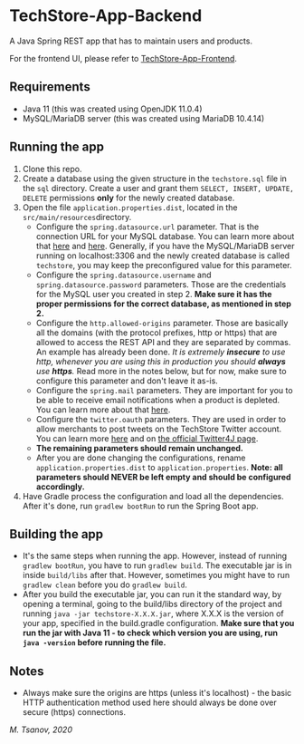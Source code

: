 # TechStore-App-Backend
A Java Spring REST app that has to maintain users and products.

For the frontend UI, please refer to [TechStore-App-Frontend](https://github.com/mtsanovv/TechStore-App-Frontend).

## Requirements
- Java 11 (this was created using OpenJDK 11.0.4)
- MySQL/MariaDB server (this was created using MariaDB 10.4.14)

## Running the app
1. Clone this repo.
2. Create a database using the given structure in the ```techstore.sql``` file in the ```sql``` directory. Create a user and grant them ```SELECT, INSERT, UPDATE, DELETE``` permissions **only** for the newly created database.
3. Open the file ```application.properties.dist```, located in the ```src/main/resources```directory.  
    - Configure the ```spring.datasource.url``` parameter. That is the connection URL for your MySQL database. You can learn more about that [here](https://www.javatpoint.com/example-to-connect-to-the-mysql-database) and [here](https://dev.mysql.com/doc/connector-j/8.0/en/connector-j-reference-jdbc-url-format.html). Generally, if you have the MySQL/MariaDB server running on localhost:3306 and the newly created database is called ```techstore```, you may keep the preconfigured value for this parameter.
    - Configure the ```spring.datasource.username``` and ```spring.datasource.password``` parameters. Those are the credentials for the MySQL user you created in step 2. **Make sure it has the proper permissions for the correct database, as mentioned in step 2.**
    - Configure the ```http.allowed-origins``` parameter. Those are basically all the domains (with the protocol prefixes, http or https) that are allowed to access the REST API and they are separated by commas. An example has already been done. *It is extremely **insecure** to use http, whenever you are using this in production you should **always** use **https**.* Read more in the notes below, but for now, make sure to configure this parameter and don't leave it as-is.
    - Configure the ```spring.mail``` parameters. They are important for you to be able to receive email notifications when a product is depleted. You can learn more about that [here](https://www.baeldung.com/spring-email#2-spring-boot-mail-server-properties).
    - Configure the ```twitter.oauth``` parameters. They are used in order to allow merchants to post tweets on the TechStore Twitter account. You can learn more [here](https://www.baeldung.com/twitter4j) and on [the official Twitter4J page](http://twitter4j.org).
    - **The remaining parameters should remain unchanged.**
    - After you are done changing the configurations, rename ```application.properties.dist``` to ```application.properties```. **Note: all parameters should NEVER be left empty and should be configured accordingly.**
4. Have Gradle process the configuration and load all the dependencies. After it's done, run ```gradlew bootRun``` to run the Spring Boot app. 

## Building the app
- It's the same steps when running the app. However, instead of running ```gradlew bootRun```, you have to run ```gradlew build```. The executable jar is in inside ```build/libs``` after that. However, sometimes you might have to run ```gradlew clean``` before you do ```gradlew build```.
- After you build the executable jar, you can run it the standard way, by opening a terminal, going to the build/libs directory of the project and running ```java -jar techstore-X.X.X.jar```, where X.X.X is the version of your app, specified in the build.gradle configuration. **Make sure that you run the jar with Java 11 - to check which version you are using, run ```java -version``` before running the file.**

## Notes
- Always make sure the origins are https (unless it's localhost) - the basic HTTP authentication method used here should always be done over secure (https) connections.

*M. Tsanov, 2020*
